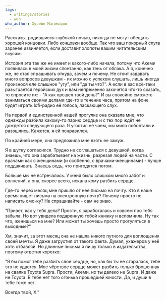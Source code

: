 ```yaml
---
tags:
  - writings/stories
  - web
who_author: Хусейн Магомадов
---
```

Рассказы, родившиеся глубокой ночью, никогда не могут обещать хорошей концовки. Либо концовки вообще. Так что ваш покорный слуга заранее извиняется, если доставит  хлопоты вашим читательским вкусам. 

История эта так же не имеет и какого-либо начала, потому что Акеми появилась в моей жизни спонтанно, как тень от облака. А я, конечно же, не стал спрашивать откуда, зачем и почему. Не стоит задавать много вопросов девушкам - их можно с успехом слушать, лишь иногда произнося еле слышное "угу", или "да ты что?". А если в вас всё-таки разыграется геройских дух и вам непременно захочется что-то сказать, то спросите их:
\- "А как прошел твой день?"
И вы спокойно сможете заниматься своими делами где-то в течение часа, притом на фоне будет играть lofi-радио её голоса, ласкающего слух.  

На первой и единственной нашей прогулке она сказала мне, что однажды разбила какому-то парню сердце и с тех пор ждёт не дождется следующего раза. Я угостил её чаем, мы мило поболтали и разошлись. Кажется, я ей понравился. 

По крайней мере, она предложила мне взять ее замуж. 

Я в шутку согласился. Трудно не соглашаться с девушкой, когда знаешь, что она зарабатывает на жизнь, разрезая людей на части. С врачами как с женщинами (и особенно, с врачами-женщинами) - лучше поддакивать. Знаешь ведь, что пригодятся потом. 

Больше мы не встречались. У меня было слишком много забот и волнений, а она, скорее всего, искала кому разбить сердце. 

Где-то через месяц мне пришло от нее письмо на почту. Кто в наше время пишет письма на электронную почту? Почему просто не написать смс-ку? Не спрашивайте - сам не знаю.

"Привет, как у тебя дела?
Прости, я заработалась и совсем про тебя забыла. Но вот увидела подаренную тобой книжку и вспомнила. Ну так что, женишься на мне? Или может ты хочешь просто прогуляться в выходные?"

Хм, значит, за этот месяц она не нашла никого путного для воплощения своей мечты. Я даже загрустил от такого факта. Думал, ухажеров у неё хоть отбавляй. Но длинные письма я пишу только в издательства, поэтому ответил коротко: 

"Я бы помог тебе разбить свое сердце, но, как бы ты не старалась, тебе это не удастся. Мое чёрствое сердце может разбить только брошенная на свалке Toyota Supra. 
Прости, Акеми, но ты далеко не Supra. И даже не Toyota. В тебе нет того огонька прошедшей юности. Да, и души в тебе тоже нет.

Всегда твой, Х."